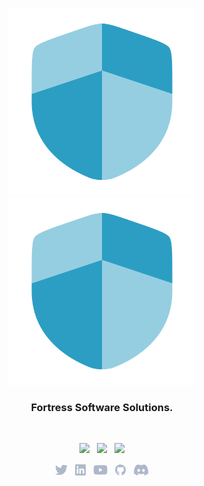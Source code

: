 <p align="center">
    <a href="https://github.com/fortress-software#gh-dark-mode-only" target="_blank">
        <img width="300" src="/img/logo.svg" alt="Fortress Logo">
    </a>
    <a href="https://github.com/fortress-software#gh-light-mode-only" target="_blank">
        <img width="300" src="/img/logo.svg" alt="Fotress Logo">
    </a>
</p>

<h3 align="center">Fortress Software Solutions.</h3>

<br>

<p align="center">
    <a href="#"><img src="https://img.shields.io/badge/twitter-follow-1d9bf0.svg?style=flat-square"></a>
    &nbsp;
    <a href="#"><img src="https://img.shields.io/badge/linkedin-connect-0a66c2.svg?style=flat-square"></a>
    &nbsp;
    <a href="#"><img src="https://img.shields.io/badge/youtube-watch-ff0000.svg?style=flat-square"></a>
</p>

<p align="center">
    <a href="https://github.com/fortress-software/"><img height="20" src="/img/social/twitter.svg" alt="Twitter"></a>
    &nbsp;
    <a href="https://github.com/fortress-software/"><img height="20" src="/img/social/linkedin.svg" alt="LinkedIn"></a>
    &nbsp;
    <a href="https://github.com/fortress-software/"><img height="20" src="/img/social/youtube.svg" alt="Youtube"></a>
    &nbsp;
    <a href="https://github.com/fortress-software/"><img height="20" src="/img/social/github.svg" alt="Github"></a>
    &nbsp;
    <a href="https://github.com/fortress-software/"><img height="20" src="/img/social/discord.svg" alt="Discord"></a>
</p>
